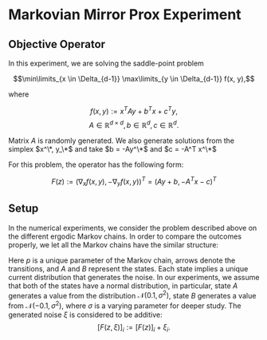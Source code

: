 # Markovian Mirror Prox Experiment

## Objective Operator

In this experiment, we are solving the saddle-point problem

$$\min\limits_{x \in \Delta_{d-1}} \max\limits_{y \in \Delta_{d-1}} f(x, y),$$

where

$$f(x, y) := x^T A y + b^T x + c^T y,$$
$$A \in \mathbb{R}^{d \times d}, \, b \in \mathbb{R}^d, \, c \in \mathbb{R}^d.$$

Matrix $A$ is randomly generated. We also generate solutions from the simplex $x^\*, y_\*$ and take $b = -Ay^\*$ and $c = -A^T x^\*$

For this problem, the operator has the following form:

$$F(z) := (\nabla_x f(x, y), - \nabla_y f(x, y))^T =  (Ay + b, -A^Tx - c)^T$$

## Setup

In the numerical experiments, we consider the problem described above on the different ergodic Markov chains. In order to compare the outcomes properly, we let all the Markov chains have the similar structure:


Here $p$ is a unique parameter of the Markov chain, arrows denote the transitions, and $A$ and $B$ represent the states. Each state implies a unique current distribution that generates the noise. In our experiments, we assume that both of the states have a normal distribution, in particular, state $A$ generates a value from the distribution $\mathcal{N}(0.1, \sigma^2)$, state $B$ generates a value from $\mathcal{N}(-0.1, \sigma^2)$, where $\sigma$ is a varying parameter for deeper study. The generated noise $\xi$ is considered to be additive:
$$\left[F(z, \xi)\right]_i := \left[F(z)\right]_i + \xi_i.$$
